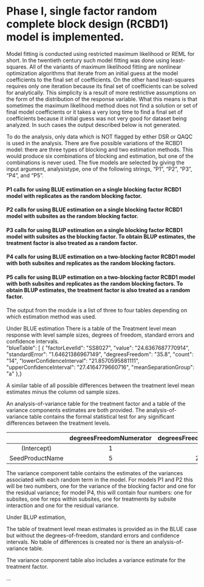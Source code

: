 # Phase I, single factor random complete block design (RCBD1) model is implemented.

Model fitting is conducted using restricted maximum likelihood or REML for short.  In the twentieth century such model fitting was done using least-squares.  All of the variants of maximum likelihood fitting are nonlinear optimization algorithms that iterate from an initial guess at the model coefficients to the final set of coefficients.  On the other hand least-squares requires only one iteration because its final set of coefficients can be solved for analytically.  This simplicity is a result of more restrictive assumptions on the form of the distribution of the response variable.  What this means is that sometimes the maximum likelihood method does not find a solution or set of final model coefficients or it takes a very long time to find a final set of coefficients because it initial guess was not very good for dataset being analyzed.  In such cases the output described below is not generated.

To do the analysis, only data which is NOT flagged by either DSR or QAQC is used in the analysis.  There are five possible variations of the RCBD1 model: there are three types of blocking and two estimation methods.  This would produce six combinations of blocking and estimation, but one of the combinations is never used. The five models are selected by giving the input argument, analysistype, one of the following strings, “P1”, “P2”, “P3”, “P4”, and “P5”.

#### P1 calls for using BLUE estimation on a single blocking factor RCBD1 model with replicates as the random blocking factor.
#### P2 calls for using BLUE estimation on a single blocking factor RCBD1 model with subsites as the random blocking factor.
#### P3 calls for using BLUP estimation on a single blocking factor RCBD1 model with subsites as the blocking factor. To obtain BLUP estimates, the treatment factor is also treated as a random factor.
#### P4 calls for using BLUE estimation on a two-blocking factor RCBD1 model with both subsites and replicates as the random blocking factors.
#### P5 calls for using BLUP estimation on a two-blocking factor RCBD1 model with both subsites and replicates as the random blocking factors. To obtain BLUP estimates, the treatment factor is also treated as a random factor.

The output from the module is a list of three to four tables depending on which estimation method was used.

Under BLUE estimation 
There is a table of the Treatment level mean response with level sample sizes, degrees of freedom, standard errors and confidence intervals.  
    "blueTable": [
    {
      "factorLevelId": "SS8027",
      "value": "24.6367687770914",
      "standardError": "1.64621386967149",
      "degreesFreedom": "35.8",
      "count": "14",
      "lowerConfidenceInterval": "21.8570595881111",
      "upperConfidenceInterval": "27.4164779660716",
      "meanSeparationGroup": "a"
    },}
    

A similar table of all possible differences between the treatment level mean estimates minus the column od sample sizes.  

An analysis-of-variance table for the treatment factor and a table of the variance components estimates are both provided.  The analysis-of-variance table contains the formal statistical test for any significant differences between the treatment levels.

|	     | degreesFreedomNumerator | degreesFreedomDenominator | ssIncremental | ssConditional | margin | probability |
| :----------: | :-----------------------: | :-------------------------: | :-------------: | :-------------: | :------: | :------------: |
|(Intercept) |	1 | 	2 |	125.2 |	125.2	| |	0.008090887 |
|SeedProductName	     | 5	 | 29.2 |	0.4101 |	0.4101 |	A	| 0.837816962 |



The variance component table contains the estimates of the variances associated with each random term in the model.  For models P1 and P2 this will be two numbers, one for the variance of the blocking factor and one for the residual variance; for model P4, this will contain four numbers: one for subsites, one for reps within subsites, one for treatments by subsite interaction and one for the residual variance.

Under BLUP estimation, 

The table of treatment level mean estimates is provided as in the BLUE case but without the degrees-of-freedom, standard errors and confidence intervals.  No table of differences is created nor is there an analysis-of-variance table.  

The variance component table also includes a variance estimate for the treatment factor.


...
